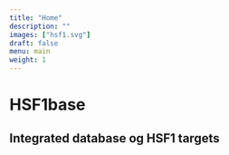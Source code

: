 ```yaml
---
title: "Home"
description: ""
images: ["hsf1.svg"]
draft: false
menu: main
weight: 1
---
```


# HSF1base
## Integrated database og HSF1 targets